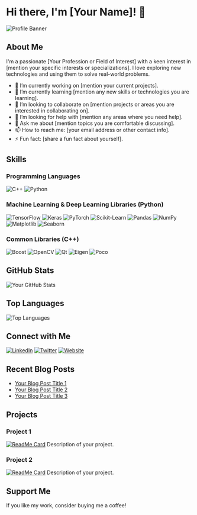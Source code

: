 # Hi there, I'm [Your Name]! 👋

![Profile Banner](https://example.com/your-banner-image)

## About Me

I'm a passionate [Your Profession or Field of Interest] with a keen interest in [mention your specific interests or specializations]. I love exploring new technologies and using them to solve real-world problems.

- 🔭 I’m currently working on [mention your current projects].
- 🌱 I’m currently learning [mention any new skills or technologies you are learning].
- 👯 I’m looking to collaborate on [mention projects or areas you are interested in collaborating on].
- 🤔 I’m looking for help with [mention any areas where you need help].
- 💬 Ask me about [mention topics you are comfortable discussing].
- 📫 How to reach me: [your email address or other contact info].
- ⚡ Fun fact: [share a fun fact about yourself].

## Skills

### Programming Languages
![C++](https://img.shields.io/badge/C%2B%2B-00599C?style=for-the-badge&logo=cplusplus&logoColor=white)
![Python](https://img.shields.io/badge/Python-3776AB?style=for-the-badge&logo=python&logoColor=white)

### Machine Learning & Deep Learning Libraries (Python)
![TensorFlow](https://img.shields.io/badge/TensorFlow-FF6F00?style=for-the-badge&logo=tensorflow&logoColor=white)
![Keras](https://img.shields.io/badge/Keras-D00000?style=for-the-badge&logo=keras&logoColor=white)
![PyTorch](https://img.shields.io/badge/PyTorch-EE4C2C?style=for-the-badge&logo=pytorch&logoColor=white)
![Scikit-Learn](https://img.shields.io/badge/Scikit--Learn-F7931E?style=for-the-badge&logo=scikit-learn&logoColor=white)
![Pandas](https://img.shields.io/badge/Pandas-150458?style=for-the-badge&logo=pandas&logoColor=white)
![NumPy](https://img.shields.io/badge/NumPy-013243?style=for-the-badge&logo=numpy&logoColor=white)
![Matplotlib](https://img.shields.io/badge/Matplotlib-3D3D3D?style=for-the-badge&logo=matplotlib&logoColor=white)
![Seaborn](https://img.shields.io/badge/Seaborn-3776AB?style=for-the-badge&logo=python&logoColor=white)

### Common Libraries (C++)
![Boost](https://img.shields.io/badge/Boost-00599C?style=for-the-badge&logo=boost&logoColor=white)
![OpenCV](https://img.shields.io/badge/OpenCV-5C3EE8?style=for-the-badge&logo=opencv&logoColor=white)
![Qt](https://img.shields.io/badge/Qt-41CD52?style=for-the-badge&logo=qt&logoColor=white)
![Eigen](https://img.shields.io/badge/Eigen-00599C?style=for-the-badge&logo=eigen&logoColor=white)
![Poco](https://img.shields.io/badge/Poco-00599C?style=for-the-badge&logo=poco&logoColor=white)

## GitHub Stats

![Your GitHub Stats](https://github-readme-stats.vercel.app/api?username=your-github-username&show_icons=true&theme=radical)

## Top Languages

![Top Languages](https://github-readme-stats.vercel.app/api/top-langs/?username=your-github-username&layout=compact&theme=radical)

## Connect with Me

[![LinkedIn](https://img.shields.io/badge/LinkedIn-0A66C2?style=for-the-badge&logo=linkedin&logoColor=white)](https://www.linkedin.com/in/your-linkedin-username)
[![Twitter](https://img.shields.io/badge/Twitter-1DA1F2?style=for-the-badge&logo=twitter&logoColor=white)](https://twitter.com/your-twitter-username)
[![Website](https://img.shields.io/badge/Website-000000?style=for-the-badge&logo=About.me&logoColor=white)](https://yourwebsite.com)

## Recent Blog Posts

<!-- BLOG-POST-LIST:START -->
- [Your Blog Post Title 1](https://yourblog.com/your-post-1)
- [Your Blog Post Title 2](https://yourblog.com/your-post-2)
- [Your Blog Post Title 3](https://yourblog.com/your-post-3)
<!-- BLOG-POST-LIST:END -->

## Projects

### Project 1
[![ReadMe Card](https://github-readme-stats.vercel.app/api/pin/?username=your-github-username&repo=project-1&theme=radical)](https://github.com/your-github-username/project-1)
Description of your project.

### Project 2
[![ReadMe Card](https://github-readme-stats.vercel.app/api/pin/?username=your-github-username&repo=project-2&theme=radical)](https://github.com/your-github-username/project-2)
Description of your project.

## Support Me

If you like my work, consider buying me a coffee!
